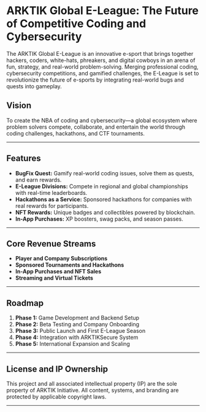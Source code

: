 # **ARKTIK Global E-League: The Future of Competitive Coding and Cybersecurity**

The ARKTIK Global E-League is an innovative e-sport that brings together hackers, coders, white-hats, phreakers, and digital cowboys in an arena of fun, strategy, and real-world problem-solving. Merging professional coding, cybersecurity competitions, and gamified challenges, the E-League is set to revolutionize the future of e-sports by integrating real-world bugs and quests into gameplay.

## **Vision**
To create the NBA of coding and cybersecurity—a global ecosystem where problem solvers compete, collaborate, and entertain the world through coding challenges, hackathons, and CTF tournaments.

---

## **Features**
- **BugFix Quest:** Gamify real-world coding issues, solve them as quests, and earn rewards.
- **E-League Divisions:** Compete in regional and global championships with real-time leaderboards.
- **Hackathons as a Service:** Sponsored hackathons for companies with real rewards for participants.
- **NFT Rewards:** Unique badges and collectibles powered by blockchain.
- **In-App Purchases:** XP boosters, swag packs, and season passes.

---

## **Core Revenue Streams**
- **Player and Company Subscriptions**
- **Sponsored Tournaments and Hackathons**
- **In-App Purchases and NFT Sales**
- **Streaming and Virtual Tickets**

---

## **Roadmap**
1. **Phase 1:** Game Development and Backend Setup
2. **Phase 2:** Beta Testing and Company Onboarding
3. **Phase 3:** Public Launch and First E-League Season
4. **Phase 4:** Integration with ARKTIKSecure System
5. **Phase 5:** International Expansion and Scaling

---

## **License and IP Ownership**
This project and all associated intellectual property (IP) are the sole property of ARKTIK Initiative. All content, systems, and branding are protected by applicable copyright laws.

---
